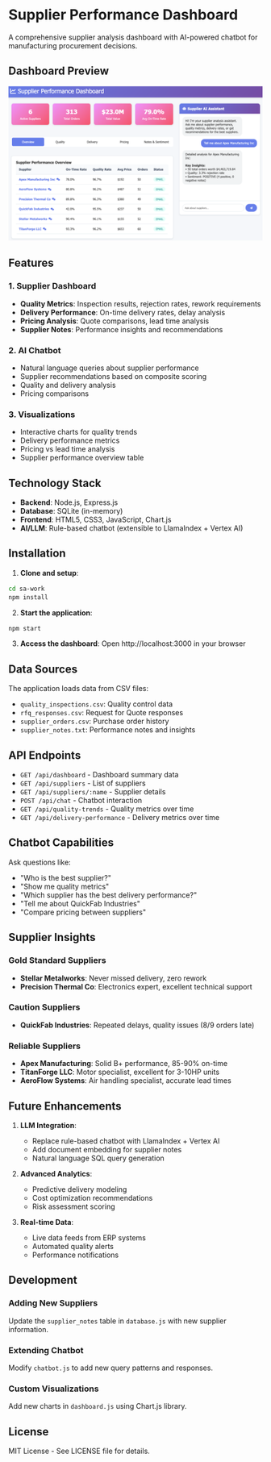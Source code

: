 # Supplier Performance Dashboard

A comprehensive supplier analysis dashboard with AI-powered chatbot for manufacturing procurement decisions.

## Dashboard Preview

![Supplier Dashboard](assets/dashboard.png)

## Features

### 1. Supplier Dashboard
- **Quality Metrics**: Inspection results, rejection rates, rework requirements
- **Delivery Performance**: On-time delivery rates, delay analysis
- **Pricing Analysis**: Quote comparisons, lead time analysis
- **Supplier Notes**: Performance insights and recommendations

### 2. AI Chatbot
- Natural language queries about supplier performance
- Supplier recommendations based on composite scoring
- Quality and delivery analysis
- Pricing comparisons

### 3. Visualizations
- Interactive charts for quality trends
- Delivery performance metrics
- Pricing vs lead time analysis
- Supplier performance overview table

## Technology Stack

- **Backend**: Node.js, Express.js
- **Database**: SQLite (in-memory)
- **Frontend**: HTML5, CSS3, JavaScript, Chart.js
- **AI/LLM**: Rule-based chatbot (extensible to LlamaIndex + Vertex AI)

## Installation

1. **Clone and setup**:
```bash
cd sa-work
npm install
```

2. **Start the application**:
```bash
npm start
```

3. **Access the dashboard**:
Open http://localhost:3000 in your browser

## Data Sources

The application loads data from CSV files:
- `quality_inspections.csv`: Quality control data
- `rfq_responses.csv`: Request for Quote responses
- `supplier_orders.csv`: Purchase order history
- `supplier_notes.txt`: Performance notes and insights

## API Endpoints

- `GET /api/dashboard` - Dashboard summary data
- `GET /api/suppliers` - List of suppliers
- `GET /api/suppliers/:name` - Supplier details
- `POST /api/chat` - Chatbot interaction
- `GET /api/quality-trends` - Quality metrics over time
- `GET /api/delivery-performance` - Delivery metrics over time

## Chatbot Capabilities

Ask questions like:
- "Who is the best supplier?"
- "Show me quality metrics"
- "Which supplier has the best delivery performance?"
- "Tell me about QuickFab Industries"
- "Compare pricing between suppliers"

## Supplier Insights

### Gold Standard Suppliers
- **Stellar Metalworks**: Never missed delivery, zero rework
- **Precision Thermal Co**: Electronics expert, excellent technical support

### Caution Suppliers  
- **QuickFab Industries**: Repeated delays, quality issues (8/9 orders late)

### Reliable Suppliers
- **Apex Manufacturing**: Solid B+ performance, 85-90% on-time
- **TitanForge LLC**: Motor specialist, excellent for 3-10HP units
- **AeroFlow Systems**: Air handling specialist, accurate lead times

## Future Enhancements

1. **LLM Integration**: 
   - Replace rule-based chatbot with LlamaIndex + Vertex AI
   - Add document embedding for supplier notes
   - Natural language SQL query generation

2. **Advanced Analytics**:
   - Predictive delivery modeling
   - Cost optimization recommendations
   - Risk assessment scoring

3. **Real-time Data**:
   - Live data feeds from ERP systems
   - Automated quality alerts
   - Performance notifications

## Development

### Adding New Suppliers
Update the `supplier_notes` table in `database.js` with new supplier information.

### Extending Chatbot
Modify `chatbot.js` to add new query patterns and responses.

### Custom Visualizations
Add new charts in `dashboard.js` using Chart.js library.

## License

MIT License - See LICENSE file for details.